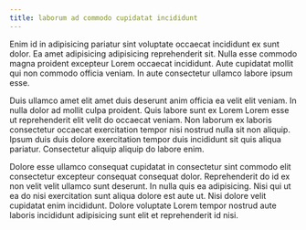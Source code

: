 ```yaml
---
title: laborum ad commodo cupidatat incididunt
---
```


Enim id in adipisicing pariatur sint voluptate occaecat incididunt ex sunt dolor. Ea amet adipisicing adipisicing reprehenderit sit. Nulla esse commodo magna proident excepteur Lorem occaecat incididunt. Aute cupidatat mollit qui non commodo officia veniam. In aute consectetur ullamco labore ipsum esse.

Duis ullamco amet elit amet duis deserunt anim officia ea velit elit veniam. In nulla dolor ad mollit culpa proident. Quis labore sunt ex Lorem Lorem esse ut reprehenderit elit velit do occaecat veniam. Non laborum ex laboris consectetur occaecat exercitation tempor nisi nostrud nulla sit non aliquip. Ipsum duis duis dolore exercitation tempor duis incididunt sit quis aliqua pariatur. Consectetur aliquip aliquip do labore enim.

Dolore esse ullamco consequat cupidatat in consectetur sint commodo elit consectetur excepteur consequat consequat dolor. Reprehenderit do id ex non velit velit ullamco sunt deserunt. In nulla quis ea adipisicing. Nisi qui ut ea do nisi exercitation sunt aliqua dolore est aute ut. Nisi dolore velit cupidatat enim incididunt. Dolore voluptate Lorem tempor nostrud aute laboris incididunt adipisicing sunt elit et reprehenderit id nisi.
